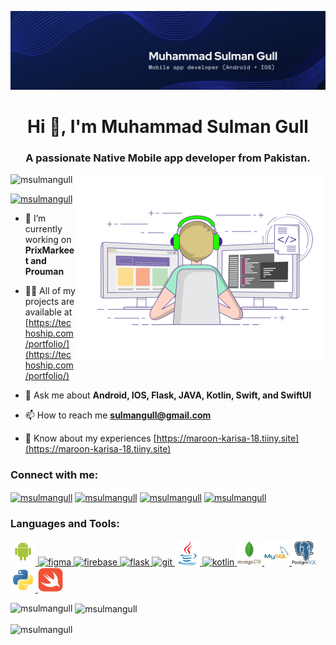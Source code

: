 ![logo](bannder.png)
<h1 align="center">Hi 👋, I'm Muhammad Sulman Gull</h1>
<h3 align="center">A passionate Native Mobile app developer from Pakistan.</h3>

<img align="right" alt="coding" width="400" src="coding.gif"/>

<p align="left"> <img src="https://komarev.com/ghpvc/?username=msulmangull&label=Profile%20views&color=0e75b6&style=flat" alt="msulmangull" /> </p>

<p align="left"> <a href="https://twitter.com/msulmangull" target="blank"><img src="https://img.shields.io/twitter/follow/msulmangull?logo=twitter&style=for-the-badge" alt="msulmangull" /></a> </p>

- 🔭 I’m currently working on **PrixMarkeet and Prouman**

- 👨‍💻 All of my projects are available at [https://techoship.com/portfolio/](https://techoship.com/portfolio/)

- 💬 Ask me about **Android, IOS, Flask, JAVA, Kotlin, Swift, and SwiftUI**

- 📫 How to reach me **sulmangull@gmail.com**

- 📄 Know about my experiences [https://maroon-karisa-18.tiiny.site](https://maroon-karisa-18.tiiny.site)

<h3 align="left">Connect with me:</h3>
<p align="left">
<a href="https://twitter.com/msulmangull" target="blank"><img align="center" src="https://raw.githubusercontent.com/rahuldkjain/github-profile-readme-generator/master/src/images/icons/Social/twitter.svg" alt="msulmangull" height="30" width="40" /></a>
<a href="https://linkedin.com/in/msulmangull" target="blank"><img align="center" src="https://raw.githubusercontent.com/rahuldkjain/github-profile-readme-generator/master/src/images/icons/Social/linked-in-alt.svg" alt="msulmangull" height="30" width="40" /></a>
<a href="https://fb.com/msulmangull" target="blank"><img align="center" src="https://raw.githubusercontent.com/rahuldkjain/github-profile-readme-generator/master/src/images/icons/Social/facebook.svg" alt="msulmangull" height="30" width="40" /></a>
<a href="https://instagram.com/msulmangull" target="blank"><img align="center" src="https://raw.githubusercontent.com/rahuldkjain/github-profile-readme-generator/master/src/images/icons/Social/instagram.svg" alt="msulmangull" height="30" width="40" /></a>
</p>

<h3 align="left">Languages and Tools:</h3>
<p align="left"> <a href="https://developer.android.com" target="_blank" rel="noreferrer"> <img src="https://raw.githubusercontent.com/devicons/devicon/master/icons/android/android-original-wordmark.svg" alt="android" width="40" height="40"/> </a> <a href="https://www.figma.com/" target="_blank" rel="noreferrer"> <img src="https://www.vectorlogo.zone/logos/figma/figma-icon.svg" alt="figma" width="40" height="40"/> </a> <a href="https://firebase.google.com/" target="_blank" rel="noreferrer"> <img src="https://www.vectorlogo.zone/logos/firebase/firebase-icon.svg" alt="firebase" width="40" height="40"/> </a> <a href="https://flask.palletsprojects.com/" target="_blank" rel="noreferrer"> <img src="https://www.vectorlogo.zone/logos/pocoo_flask/pocoo_flask-icon.svg" alt="flask" width="40" height="40"/> </a> <a href="https://git-scm.com/" target="_blank" rel="noreferrer"> <img src="https://www.vectorlogo.zone/logos/git-scm/git-scm-icon.svg" alt="git" width="40" height="40"/> </a> <a href="https://www.java.com" target="_blank" rel="noreferrer"> <img src="https://raw.githubusercontent.com/devicons/devicon/master/icons/java/java-original.svg" alt="java" width="40" height="40"/> </a> <a href="https://kotlinlang.org" target="_blank" rel="noreferrer"> <img src="https://www.vectorlogo.zone/logos/kotlinlang/kotlinlang-icon.svg" alt="kotlin" width="40" height="40"/> </a> <a href="https://www.mongodb.com/" target="_blank" rel="noreferrer"> <img src="https://raw.githubusercontent.com/devicons/devicon/master/icons/mongodb/mongodb-original-wordmark.svg" alt="mongodb" width="40" height="40"/> </a> <a href="https://www.mysql.com/" target="_blank" rel="noreferrer"> <img src="https://raw.githubusercontent.com/devicons/devicon/master/icons/mysql/mysql-original-wordmark.svg" alt="mysql" width="40" height="40"/> </a> <a href="https://www.postgresql.org" target="_blank" rel="noreferrer"> <img src="https://raw.githubusercontent.com/devicons/devicon/master/icons/postgresql/postgresql-original-wordmark.svg" alt="postgresql" width="40" height="40"/> </a> <a href="https://www.python.org" target="_blank" rel="noreferrer"> <img src="https://raw.githubusercontent.com/devicons/devicon/master/icons/python/python-original.svg" alt="python" width="40" height="40"/> </a> <a href="https://developer.apple.com/swift/" target="_blank" rel="noreferrer"> <img src="https://raw.githubusercontent.com/devicons/devicon/master/icons/swift/swift-original.svg" alt="swift" width="40" height="40"/> </a> </p>

<p><img align="left" src="https://github-readme-stats.vercel.app/api/top-langs?username=msulmangull&show_icons=true&locale=en&layout=compact" alt="msulmangull" /></p>

<p>&nbsp;<img align="center" src="https://github-readme-stats.vercel.app/api?username=msulmangull&show_icons=true&locale=en" alt="msulmangull" /></p>

<p><img align="center" src="https://github-readme-streak-stats.herokuapp.com/?user=msulmangull&" alt="msulmangull" /></p>
